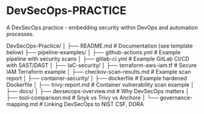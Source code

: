 # DevSecOps-PRACTICE
A DevSecOps practice - embedding security within DevOps and automation processes.

DevSecOps-Practice/
│
├── README.md               # Documentation (see template below)
├── pipeline-examples/
│   ├── github-actions.yml  # Example pipeline with security scans
│   ├── gitlab-ci.yml       # Example GitLab CI/CD with SAST/DAST
│
├── IaC-security/
│   ├── terraform-aws-iam.tf    # Secure IAM Terraform example
│   ├── checkov-scan-results.md # Example scan report
│
├── container-security/
│   ├── dockerfile             # Example hardened Dockerfile
│   ├── trivy-report.md        # Container vulnerability scan example
│
├── docs/
│   ├── devsecops-overview.md  # Why DevSecOps matters
│   ├── tool-comparison.md     # Snyk vs Trivy vs Anchore
│   └── governance-mapping.md  # Linking DevSecOps to NIST CSF, DORA
